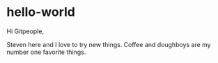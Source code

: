 # hello-world

Hi Gitpeople,

Steven here and I love to try new things.  Coffee and doughboys are my number one favorite things.  
